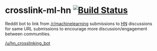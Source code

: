 # crosslink-ml-hn  [![Build Status](https://travis-ci.org/liviu-/crosslink-ml-hn.svg?branch=master)](https://travis-ci.org/liviu-/crosslink-ml-hn)

Reddit bot to link from [/r/machinelearning](https://www.reddit.com/r/MachineLearning/) submissions to [HN](https://news.ycombinator.com/news) discussions for same URL submissions to encourage more discussion/engagement between communities.

[/u/hn_crosslinking_bot](https://www.reddit.com/user/hn_crosslinking_bot)

